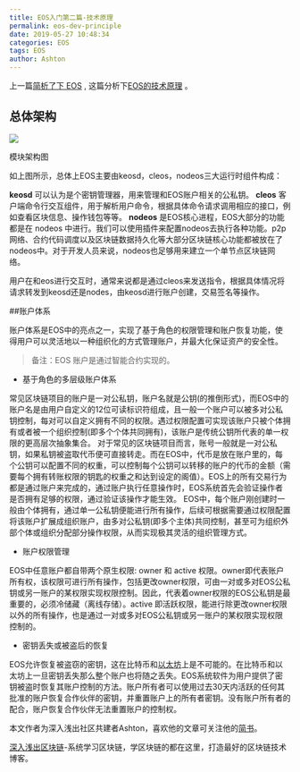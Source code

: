 ```yaml
---
title: EOS入门第二篇-技术原理
permalink: eos-dev-principle
date: 2019-05-27 10:48:34
categories: EOS
tags: EOS
author: Ashton
---
```


上一篇[简析了下 EOS](https://learnblockchain.cn/2019/05/24/eos-dev-intro/) , 这篇分析下[EOS的技术原理](https://learnblockchain.cn/2019/05/25/eos-dev-principle/) 。

<!-- more -->

## 总体架构

![](https://img.learnblockchain.cn/2019/05/15589392544485.jpg)
<p class="image-caption">模块架构图</p>

如上图所示，总体上EOS主要由keosd，cleos，nodeos三大运行时组件构成：

**keosd** 可以认为是个密钥管理器，用来管理和EOS账户相关的公私钥。
**cleos** 客户端命令行交互组件，用于解析用户命令，根据具体命令请求调用相应的接口，例如查看区块信息、操作钱包等等。
**nodeos** 是EOS核心进程，EOS大部分的功能都是在 nodeos 中进行。我们可以使用插件来配置nodeos去执行各种功能。p2p网络、合约代码调度以及区块链数据持久化等大部分区块链核心功能都被放在了nodeos中。对于开发人员来说，nodeos也足够用来建立一个单节点区块链网络。

用户在和eos进行交互时，通常来说都是通过cleos来发送指令，根据具体情况将请求转发到keosd还是nodes，由keosd进行账户创建，交易签名等操作。

##账户体系

账户体系是EOS中的亮点之一，实现了基于角色的权限管理和账户恢复功能，使得用户可以灵活地以一种组织化的方式管理账户，并最大化保证资产的安全性。

> 备注：EOS 账户是通过智能合约实现的。

* 基于角色的多层级账户体系

常见区块链项目的账户是一对公私钥，账户名就是公钥(的推倒形式)，而EOS中的账户名是由用户自定义的12位可读标识符组成，且一般一个账户可以被多对公私钥控制，每对可以自定义拥有不同的权限。遇过权限配置可实现该账户只被个体拥有或者被一个组织控制(即多个个体共同拥有)，该账户是传统公钥所代表的单一权限的更高层次抽象集合。
对于常见的区块链项目而言，账号一般就是一对公私钥，如果私钥被盗取代币便可直接转走。而在EOS中，代币是放在账户里的，每个公钥可以配置不同的权重，可以控制每个公钥可以转移的账户的代币的金额（需要每个拥有转账权限的钥匙的权重之和达到设定的阁值）。EOS上的所有交易行为都是通过账户来完成的，通过账户执行任意操作时，EOS系统首先会验证操作者是否拥有足够的权限，通过验证该操作才能生效。
EOS中，每个账户刚创建时一般由个体拥有，通过单一公私钥便能进行所有操作，后续可根据需要通过权限配置将该账户扩展成组织账户，由多对公私钥(即多个主体)共同控制，甚至可为组织外部个体或组织分配部分操作权限，从而实现极其灵活的组织管理方式。

* 账户权限管理

EOS中任意账户都自带两个原生权限: owner 和 active 权限。owner即代表账户所有权，该权限可进行所有操作，包括更改owner权限，可由一对或多对EOS公私钥或另一账户的某权限实现权限控制。因此，代表着owner权限的EOS公私钥是最重要的，必须冷储藏（离线存储）。active 即活跃权限，能进行除更改owner权限以外的所有操作，也是通过一对或多对EOS公私钥或另一账户的某权限实现权限控制的。

* 密钥丢失或被盗后的恢复

EOS允许恢复被盗窃的密钥，这在比特币和[以太坊](https://learnblockchain.cn/2017/11/20/whatiseth/)上是不可能的。在比特币和以太坊上一旦密钥丢失那么整个账户也将随之丢失。EOS系统软件为用户提供了密钥被盗时恢复其账户控制的方法。账户所有者可以使用过去30天内活跃的任何其批准的账户恢复合作伙伴的密钥，并重置账户上的所有者密钥。没有账户所有者的配合，账户恢复合作伙伴无法重置账户的控制权。

本文作者为深入浅出社区共建者Ashton，喜欢他的文章可关注他的[简书](https://www.jianshu.com/u/922115b98e3f)。

[深入浅出区块链](https://learnblockchain.cn/)-系统学习区块链，学区块链的都在这里，打造最好的区块链技术博客。
